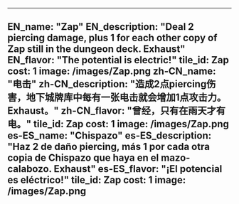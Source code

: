 ---

EN_name: "Zap"
EN_description: "Deal 2 piercing damage, plus 1 for each other copy of Zap still in the dungeon deck. Exhaust"
EN_flavor: "The potential is electric!"
tile_id: Zap
cost: 1
image: /images/Zap.png
zh-CN_name: "电击"
zh-CN_description: "造成2点piercing伤害，地下城牌库中每有一张电击就会增加1点攻击力。Exhaust。"
zh-CN_flavor: "曾经，只有在雨天才有电。"
tile_id: Zap
cost: 1
image: /images/Zap.png
es-ES_name: "Chispazo"
es-ES_description: "Haz 2 de daño piercing, más 1 por cada otra copia de Chispazo que haya en el mazo-calabozo. Exhaust"
es-ES_flavor: "¡El potencial es eléctrico!"
tile_id: Zap
cost: 1
image: /images/Zap.png
---